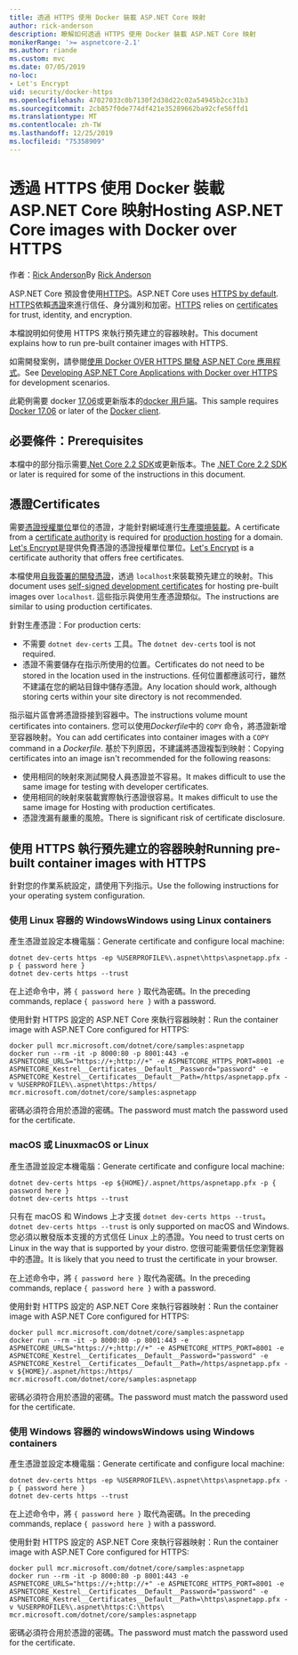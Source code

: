 ```yaml
---
title: 透過 HTTPS 使用 Docker 裝載 ASP.NET Core 映射
author: rick-anderson
description: 瞭解如何透過 HTTPS 使用 Docker 裝載 ASP.NET Core 映射
monikerRange: '>= aspnetcore-2.1'
ms.author: riande
ms.custom: mvc
ms.date: 07/05/2019
no-loc:
- Let's Encrypt
uid: security/docker-https
ms.openlocfilehash: 47027033c0b7130f2d38d22c02a54945b2cc31b3
ms.sourcegitcommit: 2cb857f0de774df421e35289662ba92cfe56ffd1
ms.translationtype: MT
ms.contentlocale: zh-TW
ms.lasthandoff: 12/25/2019
ms.locfileid: "75358909"
---
```

# <a name="hosting-aspnet-core-images-with-docker-over-https"></a><span data-ttu-id="0055d-103">透過 HTTPS 使用 Docker 裝載 ASP.NET Core 映射</span><span class="sxs-lookup"><span data-stu-id="0055d-103">Hosting ASP.NET Core images with Docker over HTTPS</span></span>

<span data-ttu-id="0055d-104">作者：[Rick Anderson](https://twitter.com/RickAndMSFT)</span><span class="sxs-lookup"><span data-stu-id="0055d-104">By [Rick Anderson](https://twitter.com/RickAndMSFT)</span></span>

<span data-ttu-id="0055d-105">ASP.NET Core 預設會使用[HTTPS](/aspnet/core/security/enforcing-ssl)。</span><span class="sxs-lookup"><span data-stu-id="0055d-105">ASP.NET Core uses [HTTPS by default](/aspnet/core/security/enforcing-ssl).</span></span> <span data-ttu-id="0055d-106">[HTTPS](https://en.wikipedia.org/wiki/HTTPS)依賴[憑證](https://en.wikipedia.org/wiki/Public_key_certificate)來進行信任、身分識別和加密。</span><span class="sxs-lookup"><span data-stu-id="0055d-106">[HTTPS](https://en.wikipedia.org/wiki/HTTPS) relies on [certificates](https://en.wikipedia.org/wiki/Public_key_certificate) for trust, identity, and encryption.</span></span>

<span data-ttu-id="0055d-107">本檔說明如何使用 HTTPS 來執行預先建立的容器映射。</span><span class="sxs-lookup"><span data-stu-id="0055d-107">This document explains how to run pre-built container images with HTTPS.</span></span>

<span data-ttu-id="0055d-108">如需開發案例，請參閱[使用 Docker OVER HTTPS 開發 ASP.NET Core 應用程式](https://github.com/dotnet/dotnet-docker/blob/master/samples/aspnetapp/aspnetcore-docker-https-development.md)。</span><span class="sxs-lookup"><span data-stu-id="0055d-108">See [Developing ASP.NET Core Applications with Docker over HTTPS](https://github.com/dotnet/dotnet-docker/blob/master/samples/aspnetapp/aspnetcore-docker-https-development.md) for development scenarios.</span></span>

<span data-ttu-id="0055d-109">此範例需要 docker [17.06](https://docs.docker.com/release-notes/docker-ce)或更新版本的[docker 用戶端](https://www.docker.com/products/docker)。</span><span class="sxs-lookup"><span data-stu-id="0055d-109">This sample requires [Docker 17.06](https://docs.docker.com/release-notes/docker-ce) or later of the [Docker client](https://www.docker.com/products/docker).</span></span>

## <a name="prerequisites"></a><span data-ttu-id="0055d-110">必要條件：</span><span class="sxs-lookup"><span data-stu-id="0055d-110">Prerequisites</span></span>

<span data-ttu-id="0055d-111">本檔中的部分指示需要[.Net Core 2.2 SDK](https://www.microsoft.com/net/download)或更新版本。</span><span class="sxs-lookup"><span data-stu-id="0055d-111">The [.NET Core 2.2 SDK](https://www.microsoft.com/net/download) or later is required for some of the instructions in this document.</span></span>

## <a name="certificates"></a><span data-ttu-id="0055d-112">憑證</span><span class="sxs-lookup"><span data-stu-id="0055d-112">Certificates</span></span>

<span data-ttu-id="0055d-113">需要[憑證授權單位](https://wikipedia.org/wiki/Certificate_authority)單位的憑證，才能針對網域進行[生產環境裝載](https://blogs.msdn.microsoft.com/webdev/2017/11/29/configuring-https-in-asp-net-core-across-different-platforms/)。</span><span class="sxs-lookup"><span data-stu-id="0055d-113">A certificate from a [certificate authority](https://wikipedia.org/wiki/Certificate_authority) is required for [production hosting](https://blogs.msdn.microsoft.com/webdev/2017/11/29/configuring-https-in-asp-net-core-across-different-platforms/) for a domain.</span></span> <span data-ttu-id="0055d-114">[Let's Encrypt](https://letsencrypt.org/)是提供免費憑證的憑證授權單位單位。</span><span class="sxs-lookup"><span data-stu-id="0055d-114">[Let's Encrypt](https://letsencrypt.org/) is a certificate authority that offers free certificates.</span></span>

<span data-ttu-id="0055d-115">本檔使用[自我簽署的開發憑證](https://en.wikipedia.org/wiki/Self-signed_certificate)，透過 `localhost`來裝載預先建立的映射。</span><span class="sxs-lookup"><span data-stu-id="0055d-115">This document uses [self-signed development certificates](https://en.wikipedia.org/wiki/Self-signed_certificate) for hosting pre-built images over `localhost`.</span></span> <span data-ttu-id="0055d-116">這些指示與使用生產憑證類似。</span><span class="sxs-lookup"><span data-stu-id="0055d-116">The instructions are similar to using production certificates.</span></span>

<span data-ttu-id="0055d-117">針對生產憑證：</span><span class="sxs-lookup"><span data-stu-id="0055d-117">For production certs:</span></span>

* <span data-ttu-id="0055d-118">不需要 `dotnet dev-certs` 工具。</span><span class="sxs-lookup"><span data-stu-id="0055d-118">The `dotnet dev-certs` tool is not required.</span></span>
* <span data-ttu-id="0055d-119">憑證不需要儲存在指示所使用的位置。</span><span class="sxs-lookup"><span data-stu-id="0055d-119">Certificates do not need to be stored in the location used in the instructions.</span></span> <span data-ttu-id="0055d-120">任何位置都應該可行，雖然不建議在您的網站目錄中儲存憑證。</span><span class="sxs-lookup"><span data-stu-id="0055d-120">Any location should work, although storing certs within your site directory is not recommended.</span></span>

<span data-ttu-id="0055d-121">指示磁片區會將憑證掛接到容器中。</span><span class="sxs-lookup"><span data-stu-id="0055d-121">The instructions volume mount certificates into containers.</span></span> <span data-ttu-id="0055d-122">您可以使用*Dockerfile*中的 `COPY` 命令，將憑證新增至容器映射。</span><span class="sxs-lookup"><span data-stu-id="0055d-122">You can add certificates into container images with a `COPY` command in a *Dockerfile*.</span></span> <span data-ttu-id="0055d-123">基於下列原因，不建議將憑證複製到映射：</span><span class="sxs-lookup"><span data-stu-id="0055d-123">Copying certificates into an image isn't recommended for the following reasons:</span></span>

* <span data-ttu-id="0055d-124">使用相同的映射來測試開發人員憑證並不容易。</span><span class="sxs-lookup"><span data-stu-id="0055d-124">It makes difficult to use the same image for testing with developer certificates.</span></span>
* <span data-ttu-id="0055d-125">使用相同的映射來裝載實際執行憑證很容易。</span><span class="sxs-lookup"><span data-stu-id="0055d-125">It makes difficult to use the same image for Hosting with production certificates.</span></span>
* <span data-ttu-id="0055d-126">憑證洩漏有嚴重的風險。</span><span class="sxs-lookup"><span data-stu-id="0055d-126">There is significant risk of certificate disclosure.</span></span>

## <a name="running-pre-built-container-images-with-https"></a><span data-ttu-id="0055d-127">使用 HTTPS 執行預先建立的容器映射</span><span class="sxs-lookup"><span data-stu-id="0055d-127">Running pre-built container images with HTTPS</span></span>

<span data-ttu-id="0055d-128">針對您的作業系統設定，請使用下列指示。</span><span class="sxs-lookup"><span data-stu-id="0055d-128">Use the following instructions for your operating system configuration.</span></span>

### <a name="windows-using-linux-containers"></a><span data-ttu-id="0055d-129">使用 Linux 容器的 Windows</span><span class="sxs-lookup"><span data-stu-id="0055d-129">Windows using Linux containers</span></span>

<span data-ttu-id="0055d-130">產生憑證並設定本機電腦：</span><span class="sxs-lookup"><span data-stu-id="0055d-130">Generate certificate and configure local machine:</span></span>

```dotnetcli
dotnet dev-certs https -ep %USERPROFILE%\.aspnet\https\aspnetapp.pfx -p { password here }
dotnet dev-certs https --trust
```

<span data-ttu-id="0055d-131">在上述命令中，將 `{ password here }` 取代為密碼。</span><span class="sxs-lookup"><span data-stu-id="0055d-131">In the preceding commands, replace `{ password here }` with a password.</span></span>

<span data-ttu-id="0055d-132">使用針對 HTTPS 設定的 ASP.NET Core 來執行容器映射：</span><span class="sxs-lookup"><span data-stu-id="0055d-132">Run the container image with ASP.NET Core configured for HTTPS:</span></span>

```console
docker pull mcr.microsoft.com/dotnet/core/samples:aspnetapp
docker run --rm -it -p 8000:80 -p 8001:443 -e ASPNETCORE_URLS="https://+;http://+" -e ASPNETCORE_HTTPS_PORT=8001 -e ASPNETCORE_Kestrel__Certificates__Default__Password="password" -e ASPNETCORE_Kestrel__Certificates__Default__Path=/https/aspnetapp.pfx -v %USERPROFILE%\.aspnet\https:/https/ mcr.microsoft.com/dotnet/core/samples:aspnetapp
```

<span data-ttu-id="0055d-133">密碼必須符合用於憑證的密碼。</span><span class="sxs-lookup"><span data-stu-id="0055d-133">The password must match the password used for the certificate.</span></span>

### <a name="macos-or-linux"></a><span data-ttu-id="0055d-134">macOS 或 Linux</span><span class="sxs-lookup"><span data-stu-id="0055d-134">macOS or Linux</span></span>

<span data-ttu-id="0055d-135">產生憑證並設定本機電腦：</span><span class="sxs-lookup"><span data-stu-id="0055d-135">Generate certificate and configure local machine:</span></span>

```dotnetcli
dotnet dev-certs https -ep ${HOME}/.aspnet/https/aspnetapp.pfx -p { password here }
dotnet dev-certs https --trust
```

<span data-ttu-id="0055d-136">只有在 macOS 和 Windows 上才支援 `dotnet dev-certs https --trust`。</span><span class="sxs-lookup"><span data-stu-id="0055d-136">`dotnet dev-certs https --trust` is only supported on macOS and Windows.</span></span> <span data-ttu-id="0055d-137">您必須以散發版本支援的方式信任 Linux 上的憑證。</span><span class="sxs-lookup"><span data-stu-id="0055d-137">You need to trust certs on Linux in the way that is supported by your distro.</span></span> <span data-ttu-id="0055d-138">您很可能需要信任您瀏覽器中的憑證。</span><span class="sxs-lookup"><span data-stu-id="0055d-138">It is likely that you need to trust the certificate in your browser.</span></span>

<span data-ttu-id="0055d-139">在上述命令中，將 `{ password here }` 取代為密碼。</span><span class="sxs-lookup"><span data-stu-id="0055d-139">In the preceding commands, replace `{ password here }` with a password.</span></span>

<span data-ttu-id="0055d-140">使用針對 HTTPS 設定的 ASP.NET Core 來執行容器映射：</span><span class="sxs-lookup"><span data-stu-id="0055d-140">Run the container image with ASP.NET Core configured for HTTPS:</span></span>

```console
docker pull mcr.microsoft.com/dotnet/core/samples:aspnetapp
docker run --rm -it -p 8000:80 -p 8001:443 -e ASPNETCORE_URLS="https://+;http://+" -e ASPNETCORE_HTTPS_PORT=8001 -e ASPNETCORE_Kestrel__Certificates__Default__Password="password" -e ASPNETCORE_Kestrel__Certificates__Default__Path=/https/aspnetapp.pfx -v ${HOME}/.aspnet/https:/https/ mcr.microsoft.com/dotnet/core/samples:aspnetapp
```

<span data-ttu-id="0055d-141">密碼必須符合用於憑證的密碼。</span><span class="sxs-lookup"><span data-stu-id="0055d-141">The password must match the password used for the certificate.</span></span>

### <a name="windows-using-windows-containers"></a><span data-ttu-id="0055d-142">使用 Windows 容器的 windows</span><span class="sxs-lookup"><span data-stu-id="0055d-142">Windows using Windows containers</span></span>

<span data-ttu-id="0055d-143">產生憑證並設定本機電腦：</span><span class="sxs-lookup"><span data-stu-id="0055d-143">Generate certificate and configure local machine:</span></span>

```dotnetcli
dotnet dev-certs https -ep %USERPROFILE%\.aspnet\https\aspnetapp.pfx -p { password here }
dotnet dev-certs https --trust
```

<span data-ttu-id="0055d-144">在上述命令中，將 `{ password here }` 取代為密碼。</span><span class="sxs-lookup"><span data-stu-id="0055d-144">In the preceding commands, replace `{ password here }` with a password.</span></span>

<span data-ttu-id="0055d-145">使用針對 HTTPS 設定的 ASP.NET Core 來執行容器映射：</span><span class="sxs-lookup"><span data-stu-id="0055d-145">Run the container image with ASP.NET Core configured for HTTPS:</span></span>

```console
docker pull mcr.microsoft.com/dotnet/core/samples:aspnetapp
docker run --rm -it -p 8000:80 -p 8001:443 -e ASPNETCORE_URLS="https://+;http://+" -e ASPNETCORE_HTTPS_PORT=8001 -e ASPNETCORE_Kestrel__Certificates__Default__Password="password" -e ASPNETCORE_Kestrel__Certificates__Default__Path=\https\aspnetapp.pfx -v %USERPROFILE%\.aspnet\https:C:\https\ mcr.microsoft.com/dotnet/core/samples:aspnetapp
```

<span data-ttu-id="0055d-146">密碼必須符合用於憑證的密碼。</span><span class="sxs-lookup"><span data-stu-id="0055d-146">The password must match the password used for the certificate.</span></span>
